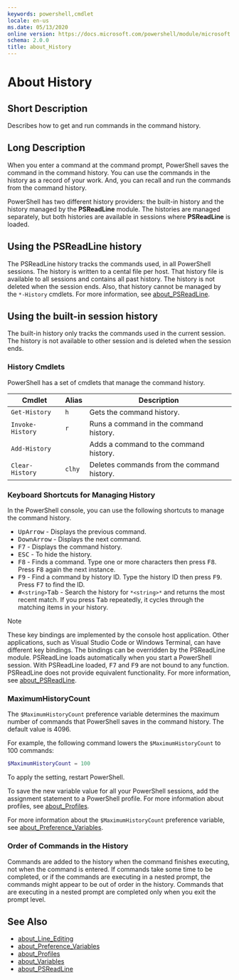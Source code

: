 ```yaml
---
keywords: powershell,cmdlet
locale: en-us
ms.date: 05/13/2020
online version: https://docs.microsoft.com/powershell/module/microsoft.powershell.core/about/about_history?view=powershell-5.1&WT.mc_id=ps-gethelp
schema: 2.0.0
title: about_History
---
```

# About History

## Short Description
Describes how to get and run commands in the command history.

## Long Description

When you enter a command at the command prompt, PowerShell saves the command in
the command history. You can use the commands in the history as a record of
your work. And, you can recall and run the commands from the command history.

PowerShell has two different history providers: the built-in history and the
history managed by the **PSReadLine** module. The histories are managed
separately, but both histories are available in sessions where **PSReadLine**
is loaded.

## Using the PSReadLine history

The PSReadLine history tracks the commands used, in all PowerShell sessions.
The history is written to a cental file per host. That history file is
available to all sessions and contains all past history. The history is not
deleted when the session ends. Also, that history cannot be managed by the
`*-History` cmdlets. For more information, see
[about_PSReadLine](../../PSReadLine/About/about_PSReadLine.md).

## Using the built-in session history

The built-in history only tracks the commands used in the current session. The
history is not available to other session and is deleted when the session ends.

### History Cmdlets

PowerShell has a set of cmdlets that manage the command history.

| Cmdlet           | Alias  | Description                                |
| ---------------- | ------ | ------------------------------------------ |
| `Get-History`    | `h`    | Gets the command history.                  |
| `Invoke-History` | `r`    | Runs a command in the command history.     |
| `Add-History`    |        | Adds a command to the command history.     |
| `Clear-History`  | `clhy` | Deletes commands from the command history. |

### Keyboard Shortcuts for Managing History

In the PowerShell console, you can use the following shortcuts to manage the
command history.

- <kbd>UpArrow</kbd> - Displays the previous command.
- <kbd>DownArrow</kbd> - Displays the next command.
- <kbd>F7</kbd> - Displays the command history.
- <kbd>ESC</kbd> - To hide the history.
- <kbd>F8</kbd> - Finds a command. Type one or more characters then press
  <kbd>F8</kbd>. Press <kbd>F8</kbd> again the next instance.
- <kbd>F9</kbd> - Find a command by history ID. Type the history ID then press
  <kbd>F9</kbd>. Press <kbd>F7</kbd> to find the ID.
- <kbd>#</kbd>`<string>`</kbd><kbd>Tab</kbd> - Search the history for
  `*<string>*` and returns the most recent match. If you press <kbd>Tab</kbd>
  repeatedly, it cycles through the matching items in your history.

> [!NOTE]
> These key bindings are implemented by the console host application. Other
> applications, such as Visual Studio Code or Windows Terminal, can have
> different key bindings. The bindings can be overridden by the PSReadLine
> module. PSReadLine loads automatically when you start a PowerShell session.
> With PSReadLine loaded, <kbd>F7</kbd> and <kbd>F9</kbd> are not bound to any
> function. PSReadLine does not provide equivalent functionality. For more
> information, see [about_PSReadLine](../../PSReadLine/About/about_PSReadLine.md).

### MaximumHistoryCount

The `$MaximumHistoryCount` preference variable determines the maximum number of
commands that PowerShell saves in the command history. The default value is
4096.

For example, the following command lowers the `$MaximumHistoryCount` to 100
commands:

```powershell
$MaximumHistoryCount = 100
```

To apply the setting, restart PowerShell.

To save the new variable value for all your PowerShell sessions, add the
assignment statement to a PowerShell profile. For more information about
profiles, see [about_Profiles](about_Profiles.md).

For more information about the `$MaximumHistoryCount` preference variable, see
[about_Preference_Variables](about_Preference_Variables.md).

### Order of Commands in the History

Commands are added to the history when the command finishes executing, not when
the command is entered. If commands take some time to be completed, or if the
commands are executing in a nested prompt, the commands might appear to be out
of order in the history. Commands that are executing in a nested prompt are
completed only when you exit the prompt level.

## See Also

- [about_Line_Editing](about_Line_Editing.md)
- [about_Preference_Variables](about_Preference_Variables.md)
- [about_Profiles](about_Profiles.md)
- [about_Variables](about_Variables.md)
- [about_PSReadLine](../../PSReadLine/About/about_PSReadLine.md)
